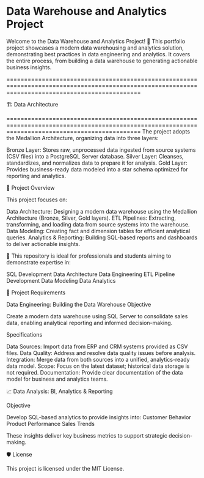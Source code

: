 # Data Warehouse and Analytics Project

Welcome to the Data Warehouse and Analytics Project! 🚀
This portfolio project showcases a modern data warehousing and analytics solution, demonstrating best practices in data engineering and analytics. It covers the entire process, from building a data warehouse to generating actionable business insights.



==================================================================================================================================================

🏗️ Data Architecture

==================================================================================================================================================
The project adopts the Medallion Architecture, organizing data into three layers:

Bronze Layer: Stores raw, unprocessed data ingested from source systems (CSV files) into a PostgreSQL Server database.
Silver Layer: Cleanses, standardizes, and normalizes data to prepare it for analysis.
Gold Layer: Provides business-ready data modeled into a star schema optimized for reporting and analytics.




📖 Project Overview

This project focuses on:

Data Architecture: Designing a modern data warehouse using the Medallion Architecture (Bronze, Silver, Gold layers).
ETL Pipelines: Extracting, transforming, and loading data from source systems into the warehouse.
Data Modeling: Creating fact and dimension tables for efficient analytical queries.
Analytics & Reporting: Building SQL-based reports and dashboards to deliver actionable insights.



🎯 This repository is ideal for professionals and students aiming to demonstrate expertise in:

SQL Development
Data Architecture
Data Engineering
ETL Pipeline Development
Data Modeling
Data Analytics



🚀 Project Requirements

Data Engineering: Building the Data Warehouse
Objective

Create a modern data warehouse using SQL Server to consolidate sales data, enabling analytical reporting and informed decision-making.

Specifications

Data Sources: Import data from ERP and CRM systems provided as CSV files.
Data Quality: Address and resolve data quality issues before analysis.
Integration: Merge data from both sources into a unified, analytics-ready data model.
Scope: Focus on the latest dataset; historical data storage is not required.
Documentation: Provide clear documentation of the data model for business and analytics teams.



📈​ Data Analysis: BI, Analytics & Reporting

Objective

Develop SQL-based analytics to provide insights into:
Customer Behavior
Product Performance
Sales Trends

These insights deliver key business metrics to support strategic decision-making.




🛡️ License

This project is licensed under the MIT License.

